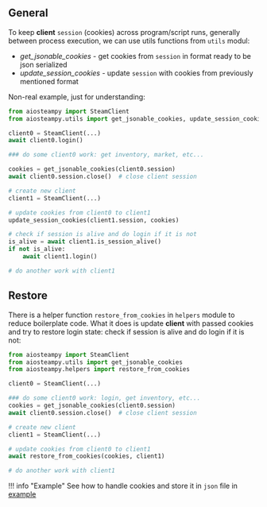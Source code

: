 ## General 

To keep **client** `session` (cookies) across program/script runs, generally between process execution,
we can use utils functions from `utils` modul:

- _get_jsonable_cookies_ - get cookies from `session` in format ready to be json serialized
- _update_session_cookies_ - update `session` with cookies from previously mentioned format

Non-real example, just for understanding:

```python
from aiosteampy import SteamClient
from aiosteampy.utils import get_jsonable_cookies, update_session_cookies

client0 = SteamClient(...)
await client0.login()

### do some client0 work: get inventory, market, etc...

cookies = get_jsonable_cookies(client0.session)
await client0.session.close()  # close client session

# create new client
client1 = SteamClient(...)

# update cookies from client0 to client1
update_session_cookies(client1.session, cookies)

# check if session is alive and do login if it is not
is_alive = await client1.is_session_alive()
if not is_alive:
    await client1.login()

# do another work with client1
```

## Restore

There is a helper function `restore_from_cookies` in `helpers` module to reduce boilerplate code.
What it does is update **client** with passed cookies and try to restore login state: check if session is alive
and do login if it is not:

```python
from aiosteampy import SteamClient
from aiosteampy.utils import get_jsonable_cookies
from aiosteampy.helpers import restore_from_cookies

client0 = SteamClient(...)

### do some client0 work: login, get inventory, etc...
cookies = get_jsonable_cookies(client0.session)
await client0.session.close()  # close client session

# create new client
client1 = SteamClient(...)

# update cookies from client0 to client1
await restore_from_cookies(cookies, client1)

# do another work with client1
```

!!! info "Example"
    See how to handle cookies and store it in `json` file in [example](./examples/session.md)
